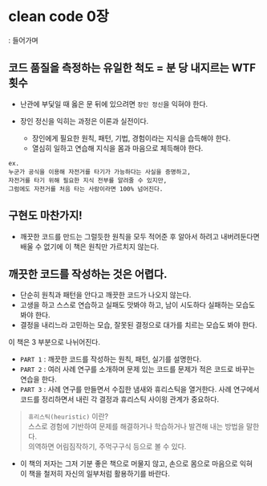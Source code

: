 # clean code 0장 
: 들어가며

## 코드 품질을 측정하는 유일한 척도 = 분 당 내지르는 WTF 횟수

- 난관에 부딫일 때 옳은 문 뒤에 있으려면 `장인 정신`을 익혀야 한다.

- 장인 정신을 익히는 과정은 이론과 실전이다.
    - 장인에게 필요한 원칙, 패턴, 기법, 경험이라는 지식을 습득해야 한다.
    - 열심히 일하고 연습해 지식을 몸과 마음으로 체득해야 한다.
``` 
ex.
누군가 공식을 이용해 자전거를 타기가 가능하다는 사실을 증명하고, 
자전거를 타기 위해 필요한 지식 전부를 알려줄 수 있지만, 
그럼에도 자전거를 처음 타는 사람이라면 100% 넘어진다.
```

## 구현도 마찬가지!

- 깨끗한 코드를 만드는 그럴듯한 원칙을 모두 적어준 후 알아서 하려고 내버려둔다면 배울 수 없기에 이 책은 원칙만 가르치지 않는다.

## 깨끗한 코드를 작성하는 것은 어렵다.

- 단순히 원칙과 패턴을 안다고 깨끗한 코드가 나오지 않는다.
- 고생을 하고 스스로 연습하고 실패도 맛봐야 하고, 남이 시도하다 실패하는 모습도 봐야 한다.
- 결정을 내리느라 고민하는 모습, 잘못된 결정으로 대가를 치르는 모습도 봐야 한다.

이 책은 3 부분으로 나뉘어진다.
- `PART 1` : 깨끗한 코드를 작성하는 원칙, 패턴, 실기를 설명한다.
- `PART 2` : 여러 사례 연구를 소개하며 문제 있는 코드를 문제가 적은 코드로 바꾸는 연습을 한다.
- `PART 3` : 사례 연구를 만들면서 수집한 냄새와 휴리스틱을 열거한다. 사례 연구에서 코드를 정리하면서 내린 각 결정과 휴리스틱 사이읭 관계가 중요하다.

> `휴리스틱(heuristic)` 이란?  
스스로 경험에 기반하여 문제를 해결하거나 학습하거나 발견해 내는 방법을 말한다.  
의역하면 어림짐작하기, 주먹구구식 등으로 볼 수 있다.

- 이 책의 저자는 그저 기분 좋은 책으로 머물지 않고, 손으로 몸으로 마음으로 익혀 이 책을 철저히 자신의 일부처럼 활용하기를 바란다.
